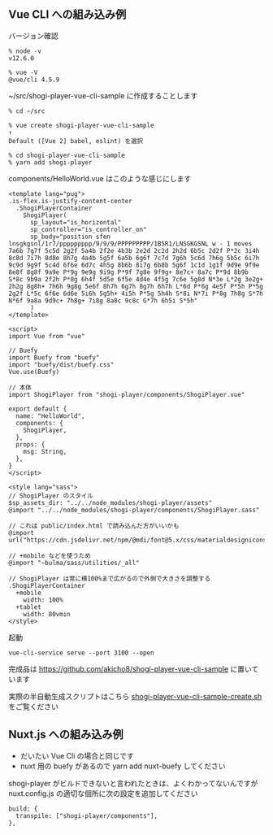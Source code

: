 ## Vue CLI への組み込み例

バージョン確認

    % node -v
    v12.6.0

    % vue -V
    @vue/cli 4.5.9

~/src/shogi-player-vue-cli-sample に作成することします

    % cd ~/src

    % vue create shogi-player-vue-cli-sample
    ↑
    Default ([Vue 2] babel, eslint) を選択

    % cd shogi-player-vue-cli-sample
    % yarn add shogi-player

components/HelloWorld.vue はこのような感じにします

    <template lang="pug">
    .is-flex.is-justify-content-center
      .ShogiPlayerContainer
        ShogiPlayer(
          sp_layout="is_horizontal"
          sp_controller="is_controller_on"
          sp_body="position sfen lnsgkgsnl/1r7/ppppppppp/9/9/9/PPPPPPPPP/1B5R1/LNSGKGSNL w - 1 moves 7a6b 7g7f 5c5d 2g2f 5a4b 2f2e 4b3b 2e2d 2c2d 2h2d 6b5c 2d2f P*2c 3i4h 8c8d 7i7h 8d8e 8h7g 4a4b 5g5f 6a5b 6g6f 7c7d 7g6h 5c6d 7h6g 5b5c 6i7h 9c9d 9g9f 5c4d 6f6e 6d7c 4h5g 8b6b 8i7g 6b8b 5g6f 1c1d 1g1f 9d9e 9f9e 8e8f 8g8f 9a9e P*9g 9e9g 9i9g P*9f 7g8e 9f9g+ 8e7c+ 8a7c P*9d 8b9b S*8c 9b9a 2f2h P*8g 6h4f 5d5e 6f5e 4d4e 4f5g 7c6e 5g8d N*3e L*2g 3e2g+ 2h2g 8g8h+ 7h6h 9g8g 5e6f 8h7h 6g7h 8g7h 6h7h L*6d P*6g 4e5f P*5h P*5g 2g2f L*5c 6f6e 6d6e 5i6h 5g5h+ 4i5h P*5g 5h4h S*8i N*7i P*8g 7h8g S*7h N*6f 9a8a 9d9c+ 7h8g+ 7i8g 8a8c 9c8c G*7h 6h5i S*5h"
          )
    </template>

    <script>
    import Vue from "vue"

    // Buefy
    import Buefy from "buefy"
    import "buefy/dist/buefy.css"
    Vue.use(Buefy)

    // 本体
    import ShogiPlayer from "shogi-player/components/ShogiPlayer.vue"

    export default {
      name: "HelloWorld",
      components: {
        ShogiPlayer,
      },
      props: {
        msg: String,
      },
    }
    </script>

    <style lang="sass">
    // ShogiPlayer のスタイル
    $sp_assets_dir: "../../node_modules/shogi-player/assets"
    @import "../../node_modules/shogi-player/components/ShogiPlayer.sass"

    // これは public/index.html で読み込んだ方がいいかも
    @import url("https://cdn.jsdelivr.net/npm/@mdi/font@5.x/css/materialdesignicons.min.css")

    // +mobile などを使うため
    @import "~bulma/sass/utilities/_all"

    // ShogiPlayer は常に横100%まで広がるので外側で大きさを調整する
    .ShogiPlayerContainer
      +mobile
        width: 100%
      +tablet
        width: 80vmin
    </style>

起動

    vue-cli-service serve --port 3100 --open

完成品は https://github.com/akicho8/shogi-player-vue-cli-sample に置いています

実際の半自動生成スクリプトはこちら [shogi-player-vue-cli-sample-create.sh](https://raw.github.com/akicho8/shogi-player/shogi-player-vue-cli-sample-create.sh) をご覧ください

## Nuxt.js への組み込み例

- だいたい Vue Cli の場合と同じです
- nuxt 用の buefy があるので yarn add nuxt-buefy してください

shogi-player がビルドできないと言われたときは、よくわかってないんですが nuxt.config.js の適切な個所に次の設定を追加してください

    build: {
      transpile: ["shogi-player/components"],
    },
